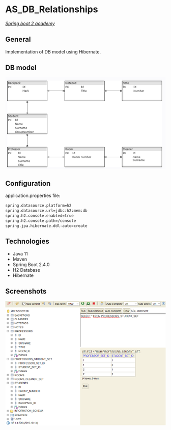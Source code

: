 # AS_DB_Relationships
[*Spring boot 2 academy*](https://www.akademiaspring.pl/)

## General
Implementation of DB model using Hibernate.

## DB model
![model](./prtScr/model.png "Model")

## Configuration

application.properties file:

    spring.datasource.platform=h2
    spring.datasource.url=jdbc:h2:mem:db
    spring.h2.console.enabled=true
    spring.h2.console.path=/console
    spring.jpa.hibernate.ddl-auto=create

## Technologies
- Java 11
- Maven
- Spring Boot 2.4.0
- H2 Database
- Hibernate

## Screenshots

![h2](./prtScr/1.png "H2 Database")

